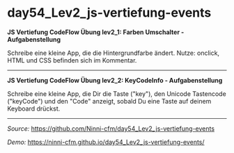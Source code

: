 # day54_Lev2_js-vertiefung-events

**JS Vertiefung CodeFlow Übung lev2_1: Farben Umschalter - Aufgabenstellung**

Schreibe eine kleine App, die die Hintergrundfarbe ändert.
Nutze: onclick, HTML und CSS befinden sich im Kommentar.

---

**JS Vertiefung CodeFlow Übung lev2_2: KeyCodeInfo - Aufgabenstellung**

Schreibe eine kleine App, die Dir die Taste ("key"), den Unicode Tastencode
("keyCode") und den "Code" anzeigt, sobald Du eine Taste auf deinem Keyboard
drückst.

---

_Source:_ https://github.com/Ninni-cfm/day54_Lev2_js-vertiefung-events

_Demo:_ https://ninni-cfm.github.io/day54_Lev2_js-vertiefung-events/
